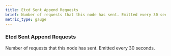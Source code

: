```yaml
---
title: Etcd Sent Append Requests
brief: Number of requests that this node has sent. Emitted every 30 seconds.
metric_type: gauge
---
```


### Etcd Sent Append Requests

Number of requests that this node has sent. Emitted every 30 seconds.